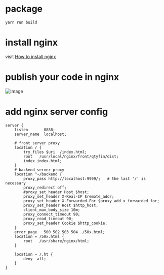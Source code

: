 # package
```
yarn run build
```


# install nginx 
visit [How to install nginx](https://github.com/chenzhaoplus/linux-scripts/tree/master/nginx)


# publish your code in nginx
![image](https://note.youdao.com/yws/public/resource/635a3b759d31135cbd682b30242bbf8b/xmlnote/754A23C9D13F4361BFD576EE2CC09BD9/26945)


# add nginx server config
```
server {
    listen       8888;
    server_name  localhost;
    
    # front server proxy
    location / {
        try_files $uri  /index.html;
        root   /usr/local/nginx/front/qtyfin/dist;
        index index.html; 
    }
    # backend server proxy
    location ^~/backend {
        proxy_pass http://localhost:9999/;   # the last '/' is necessary
        proxy_redirect off;
        #proxy_set_header Host $host;
        proxy_set_header X-Real-IP $remote_addr;             
        proxy_set_header X-Forwarded-For $proxy_add_x_forwarded_for;             
        proxy_set_header Host $http_host;         
        client_max_body_size 10m;
        proxy_connect_timeout 90;
        proxy_read_timeout 90;  
        proxy_set_header Cookie $http_cookie;
    }
    error_page   500 502 503 504  /50x.html;
    location = /50x.html {
        root   /usr/share/nginx/html;
    }
    
    location ~ /.ht {
        deny  all;
    }
}
```